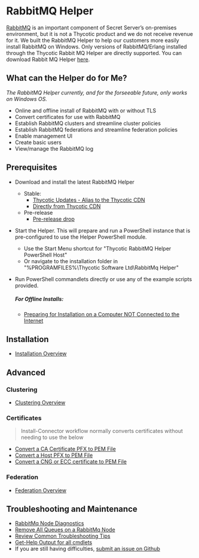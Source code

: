 [title]: # (RabbitMq Helper)
[tags]: # (rabbitmq,helper,powershell,cmdlet)
[priority]: # (1)

# RabbitMQ Helper

[RabbitMQ](https://www.rabbitmq.com) is an important component of Secret Server’s on-premises environment, but it is not a Thycotic product and we do not receive revenue for it. We built the RabbitMQ Helper to help our customers more easily install RabbitMQ on Windows. Only versions of RabbitMQ/Erlang installed through the Thycotic Rabbit MQ Helper are directly supported. You can download Rabbit MQ Helper [here](https://updates.thycotic.net/links.ashx?RabbitMqInstaller). 

## What can the Helper do for Me?

*The RabbitMQ Helper currently, and for the forseeable future, only works on Windows OS.*

- Online and offline install of RabbitMQ with or without TLS
- Convert certificates for use with RabbitMQ
- Establish RabbitMQ clusters and streamline cluster policies
- Establish RabbitMQ federations and streamline federation policies
- Enable management UI
- Create basic users
- View/manage the RabbitMQ log 

## Prerequisites

- Download and install the latest RabbitMQ Helper
    - Stable:
        - [Thycotic Updates - Alias to the Thycotic CDN](https://updates.thycotic.net/links.ashx?RabbitMqInstaller)
        - [Directly from Thycotic CDN](https://thycocdn.azureedge.net/engineinstallerfiles-master/rabbitMqSiteConnector/grmqh.msi)
    - Pre-release
        - [Pre-release drop](https://thycodevstorage.blob.core.windows.net/engineinstallerfiles-qa/rabbitMqSiteConnector/grmqh.msi)

- Start the Helper. This will prepare and run a PowerShell instance that is pre-configured to use the Helper PowerShell module.
    - Use the Start Menu shortcut for "Thycotic RabbitMQ Helper PowerShell Host"
    - Or navigate to the installation folder in "%PROGRAMFILES%\Thycotic Software Ltd\RabbitMq Helper"
- Run PowerShell commandlets directly or use any of the example scripts provided.

 
   ##### For Offline Installs:
   - [Preparing for Installation on a Computer NOT Connected to the Internet](installation/prepare-offline.md)


## Installation
   - [Installation Overview](installation/index.md)


## Advanced

### Clustering
   - [Clustering Overview](clustering/index.md)

### Certificates 
> Install-Connector workflow normally converts certificates without needing to use the below

- [Convert a CA Certificate PFX to PEM File](certificate/convert-cacerttopem.md)
- [Convert a Host PFX to PEM File](certificate/convert-pfxtopem.md)
- [Convert a CNG or ECC certificate to PEM File](certificate/convert-cngecctopem.md)


### Federation
- [Federation Overview](federation/index.md)


## Troubleshooting and Maintenance
   - [RabbitMq Node Diagnostics](management/node-diagnostics.md)
   - [Remove All Queues on a RabbitMq Node](management/remove-all-queues.md)
   - [Review Common Troubleshooting Tips](troubleshooting.md)
   - [Get-Help Output for all cmdlets](get-help/index.md)
   - If you are still having difficulties, [submit an issue on Github](https://github.com/thycotic/rabbitmq-helper/issues)
